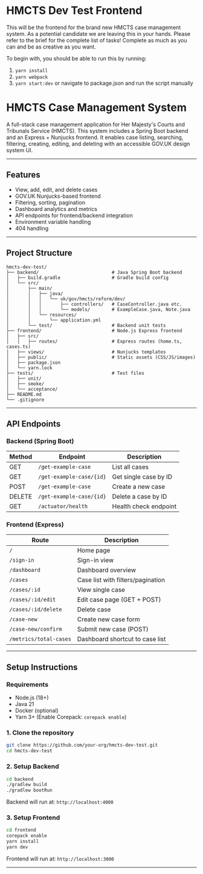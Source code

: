 # HMCTS Dev Test Frontend
This will be the frontend for the brand new HMCTS case management system. As a potential candidate we are leaving
this in your hands. Please refer to the brief for the complete list of tasks! Complete as much as you can and be
as creative as you want.

To begin with, you should be able to run this by running:
1) `yarn install`
2) `yarn webpack`
3) `yarn start:dev` or navigate to package.json and run the script manually


# HMCTS Case Management System

A full-stack case management application for Her Majesty's Courts and Tribunals Service (HMCTS). This system includes a Spring Boot backend and an Express + Nunjucks frontend. It enables case listing, searching, filtering, creating, editing, and deleting with an accessible GOV.UK design system UI.

---

## Features

- View, add, edit, and delete cases
- GOV.UK Nunjucks-based frontend
- Filtering, sorting, pagination
- Dashboard analytics and metrics
- API endpoints for frontend/backend integration
- Environment variable handling
- 404 handling


---

## Project Structure

```
hmcts-dev-test/
├── backend/                           # Java Spring Boot backend
│   ├── build.gradle                   # Gradle build config
│   └── src/
│       ├── main/
│       │   ├── java/
│       │   │   └── uk/gov/hmcts/reform/dev/
│       │   │       ├── controllers/   # CaseController.java etc.
│       │   │       └── models/        # ExampleCase.java, Note.java
│       │   └── resources/
│       │       └── application.yml
│       └── test/                      # Backend unit tests
├── frontend/                          # Node.js Express frontend
│   ├── src/
│   │   ├── routes/                    # Express routes (home.ts, cases.ts)
│   ├── views/                         # Nunjucks templates
│   ├── public/                        # Static assets (CSS/JS/images)
│   ├── package.json
│   └── yarn.lock
├── tests/                             # Test files
│   ├── unit/
│   ├── smoke/
│   └── acceptance/
├── README.md
└── .gitignore
```

---

## API Endpoints

### Backend (Spring Boot)

| Method | Endpoint                        | Description                    |
|--------|----------------------------------|--------------------------------|
| GET    | `/get-example-case`             | List all cases                 |
| GET    | `/get-example-case/{id}`        | Get single case by ID          |
| POST   | `/get-example-case`             | Create a new case              |
| DELETE | `/get-example-case/{id}`        | Delete a case by ID            |
| GET    | `/actuator/health`              | Health check endpoint          |

### Frontend (Express)

| Route                    | Description                              |
|--------------------------|------------------------------------------|
| `/`                      | Home page                                |
| `/sign-in`               | Sign-in view                             |
| `/dashboard`             | Dashboard overview                       |
| `/cases`                 | Case list with filters/pagination        |
| `/cases/:id`             | View single case                         |
| `/cases/:id/edit`        | Edit case page (GET + POST)              |
| `/cases/:id/delete`      | Delete case                              |
| `/case-new`              | Create new case form                     |
| `/case-new/confirm`      | Submit new case (POST)                   |
| `/metrics/total-cases`   | Dashboard shortcut to case list          |

---

## Setup Instructions

### Requirements

- Node.js (18+)
- Java 21
- Docker (optional)
- Yarn 3+ (Enable Corepack: `corepack enable`)

### 1. Clone the repository

```bash
git clone https://github.com/your-org/hmcts-dev-test.git
cd hmcts-dev-test
```

### 2. Setup Backend

```bash
cd backend
./gradlew build
./gradlew bootRun
```

Backend will run at: `http://localhost:4000`

### 3. Setup Frontend

```bash
cd frontend
corepack enable
yarn install
yarn dev
```

Frontend will run at: `http://localhost:3000`

---
